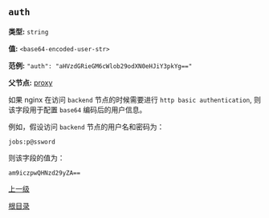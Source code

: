 `auth`
----------

**类型:** `string`

**值:** `<base64-encoded-user-str>`

**范例:** `"auth": "aHVzdGRieGM6cWlob29odXN0eHJiY3pkYg=="`

**父节点:** [proxy](proxy.md)

如果 nginx 在访问 `backend` 节点的时候需要进行 `http basic authentication`, 则该字段用于配置 `base64` 编码后的用户信息。

例如，假设访问 `backend` 节点的用户名和密码为：

    jobs:p@ssword

则该字段的值为：

    am9iczpwQHNzd29yZA==

[上一级](genconf.md)

[根目录](../../index.md)
